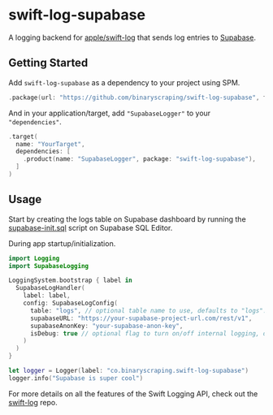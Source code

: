 # swift-log-supabase

A logging backend for [apple/swift-log](https://github.com/apple/swift-log) that sends log entries to [Supabase](https://github.com/supabase/supabase).

## Getting Started

Add `swift-log-supabase` as a dependency to your project using SPM.

```swift
.package(url: "https://github.com/binaryscraping/swift-log-supabase", from: "0.1.0"),
```

And in your application/target, add `"SupabaseLogger"` to your `"dependencies"`.

```swift
.target(
  name: "YourTarget",
  dependencies: [
    .product(name: "SupabaseLogger", package: "swift-log-supabase"),
  ]
)
```

## Usage

Start by creating the logs table on Supabase dashboard by running the [supabase-init.sql](/supabase-init.sql) script on Supabase SQL Editor.

During app startup/initialization.

```swift
import Logging
import SupabaseLogging

LoggingSystem.bootstrap { label in 
  SupabaseLogHandler(
    label: label,
    config: SupabaseLogConfig(
      table: "logs", // optional table name to use, defaults to "logs".
      supabaseURL: "https://your-supabase-project-url.com/rest/v1",
      supabaseAnonKey: "your-supabase-anon-key",
      isDebug: true // optional flag to turn on/off internal logging, defaults to "false".
    )
  )
}

let logger = Logger(label: "co.binaryscraping.swift-log-supabase")
logger.info("Supabase is super cool")
```

For more details on all the features of the Swift Logging API, check out the [swift-log](https://github.com/apple/swift-log) repo.
